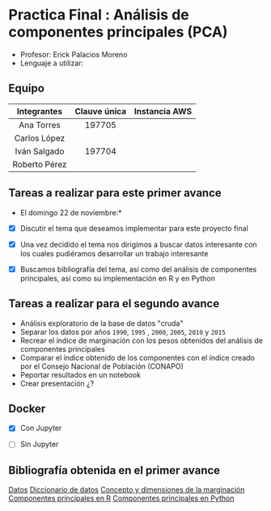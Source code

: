 # Practica Final : Análisis de componentes principales (PCA)

* Profesor: Erick Palacios Moreno
* Lenguaje a utilizar: 

## Equipo

|Integrantes |Clauve única| Instancia AWS |
|:---:|:---:|:---:|
|Ana Torres |197705| | 
|Carlos López |   | |
|Iván Salgado |197704|| 
|Roberto Pérez| | |


## Tareas a realizar para este primer avance 

* El domingo 22 de noviembre:*

- [X] Discutir el tema que deseamos implementar para este proyecto final
- [X] Una vez decidido el tema nos dirigimos a buscar datos interesante con los cuales pudiéramos desarrollar un trabajo interesante
- [X] Buscamos bibliografía del tema, así como del análisis de componentes principales, así como su implementación en R y en Python


## Tareas a realizar para el segundo avance 

* Análisis exploratorio de la base de datos "cruda" 
* Separar los datos por años `1990`, `1995` , `2000`, `2005`, `2010` y `2015`
* Recrear el índice de marginación con los pesos obtenidos del análisis de componentes principales 
* Comparar el índice obtenido de los componentes con el índice creado por el Consejo Nacional de Población (CONAPO)
* Peportar resultados en un notebook 
* Crear presentación  ¿?


## Docker 

- [X] Con Jupyter
- [ ] Sin Jupyter



## Bibliografía obtenida en el primer avance



[Datos](http://www.conapo.gob.mx/es/CONAPO/Datos_Abiertos_del_Indice_de_Marginacion)
[Diccionario de datos](https://www.gob.mx/cms/uploads/attachment/file/307289/Dicc_ent.pdf)
[Concepto y dimensiones de la marginación](http://www.conapo.gob.mx/work/models/CONAPO/Resource/1755/1/images/01Capitulo.pdf)
[Componentes principales en R](https://books.google.com.mx/books/about/Practical_Guide_To_Principal_Component_M.html?id=eFEyDwAAQBAJ&redir_esc=y)
[Componentes principales en Python](https://towardsdatascience.com/pca-using-python-scikit-learn-e653f8989e60)




